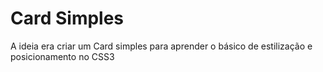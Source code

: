 # Card Simples

A ideia era criar um Card simples para aprender o básico de estilização e posicionamento no CSS3

<a src="![dwdwa](https://github.com/WilliamVenancio/card/assets/65145639/79697675-bccf-41f1-9e9a-eeee0749189a)" width="400px"></a>
